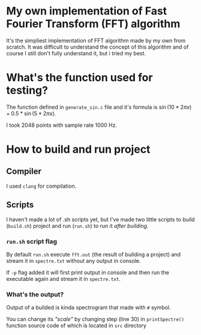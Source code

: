# My own implementation of Fast Fourier Transform (FFT) algorithm

It's the simpliest implementation of FFT algorithm made by my own from scratch.
It was difficult to understand the concept of this algorithm and of course I still don't fully understand it, but i tried my best.

# What's the function used for testing?

The function defined in `generate_sin.c` file and it's formula is $\sin(10 * 2\pi x) + 0.5 * \sin(5 * 2\pi x)$.

I took 2048 points with sample rate 1000 Hz.

# How to build and run project

## Compiler

I used `clang` for compilation.

## Scripts

I haven't made a lot of .sh scripts yet, but I've made two little scripts to build (`build.sh`) project and run (`run.sh`) to run it *after building.*

### `run.sh` script flag

By default `run.sh` execute `fft.out` (the result of building a project) and stream it in `spectre.txt` without any output in console.

If `-p` flag added it will first print output in console and then run the executable again and stream it in `spectre.txt`.

### What's the output?

Output of a builded is kinda spectrogram that made with `#` symbol.

You can change its *"scale"* by changing step (line 30) in `printSpectre()` function source code of which is located in `src` directory
